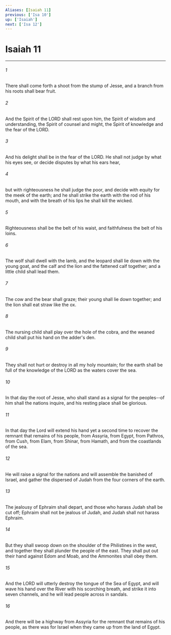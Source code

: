 ```yaml
---
Aliases: [Isaiah 11]
previous: ['Isa 10']
up: ['Isaiah']
next: ['Isa 12']
---
```

# Isaiah 11

***

 

###### 1 
There shall come forth a shoot from the stump of Jesse, 
 and a branch from his roots shall bear fruit. 
 
 

###### 2 
And the Spirit of the LORD shall rest upon him, 
 the Spirit of wisdom and understanding, 
 the Spirit of counsel and might, 
 the Spirit of knowledge and the fear of the LORD. 
 
 

###### 3 
And his delight shall be in the fear of the LORD. 
 He shall not judge by what his eyes see, 
 or decide disputes by what his ears hear, 
 
 

###### 4 
but with righteousness he shall judge the poor, 
 and decide with equity for the meek of the earth; 
 and he shall strike the earth with the rod of his mouth, 
 and with the breath of his lips he shall kill the wicked. 
 
 

###### 5 
Righteousness shall be the belt of his waist, 
 and faithfulness the belt of his loins.
 
 

###### 6 
The wolf shall dwell with the lamb, 
 and the leopard shall lie down with the young goat, 
 and the calf and the lion and the fattened calf together; 
 and a little child shall lead them. 
 
 

###### 7 
The cow and the bear shall graze; 
 their young shall lie down together; 
 and the lion shall eat straw like the ox. 
 
 

###### 8 
The nursing child shall play over the hole of the cobra, 
 and the weaned child shall put his hand on the adder's den. 
 
 

###### 9 
They shall not hurt or destroy 
 in all my holy mountain; 
 for the earth shall be full of the knowledge of the LORD 
 as the waters cover the sea.
 
 

###### 10 
In that day the root of Jesse, who shall stand as a signal for the peoples--of him shall the nations inquire, and his resting place shall be glorious.
 
 

###### 11 
In that day the Lord will extend his hand yet a second time to recover the remnant that remains of his people, from Assyria, from Egypt, from Pathros, from Cush, from Elam, from Shinar, from Hamath, and from the coastlands of the sea.
 
 

###### 12 
He will raise a signal for the nations 
 and will assemble the banished of Israel, 
 and gather the dispersed of Judah 
 from the four corners of the earth. 
 
 

###### 13 
The jealousy of Ephraim shall depart, 
 and those who harass Judah shall be cut off; 
 Ephraim shall not be jealous of Judah, 
 and Judah shall not harass Ephraim. 
 
 

###### 14 
But they shall swoop down on the shoulder of the Philistines in the west, 
 and together they shall plunder the people of the east. 
 They shall put out their hand against Edom and Moab, 
 and the Ammonites shall obey them. 
 
 

###### 15 
And the LORD will utterly destroy 
 the tongue of the Sea of Egypt, 
 and will wave his hand over the River 
 with his scorching breath, 
 and strike it into seven channels, 
 and he will lead people across in sandals. 
 
 

###### 16 
And there will be a highway from Assyria 
 for the remnant that remains of his people, 
 as there was for Israel 
 when they came up from the land of Egypt.
 
